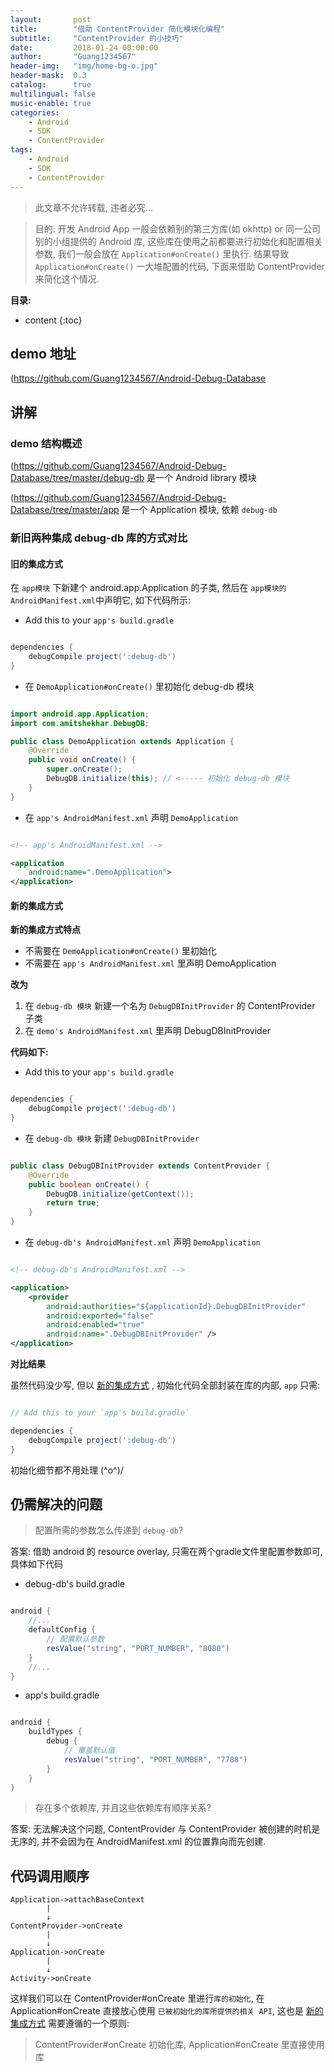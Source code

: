 ```yaml
---
layout:       post
title:        "借助 ContentProvider 简化模块化编程"
subtitle:     "ContentProvider 的小技巧"
date:         2018-01-24 00:00:00
author:       "Guang1234567"
header-img:   "img/home-bg-o.jpg"
header-mask:  0.3
catalog:      true
multilingual: false
music-enable: true
categories:
    - Android
    - SDK
    - ContentProvider
tags:
    - Android
    - SDK
    - ContentProvider
---
```



> 此文章不允许转载, 违者必究...

> 目的:
> 开发 Android App 一般会依赖别的第三方库(如 okhttp) or 同一公司别的小组提供的 Android 库,
> 这些库在使用之前都要进行初始化和配置相关参数, 我们一般会放在 `Application#onCreate()` 里执行.
> 结果导致 `Application#onCreate()` 一大堆配置的代码, 下面来借助 ContentProvider 来简化这个情况.

**目录:**

* content
{:toc}


## demo 地址
   (https://github.com/Guang1234567/Android-Debug-Database


## 讲解

### demo 结构概述

(https://github.com/Guang1234567/Android-Debug-Database/tree/master/debug-db  是一个 Android library 模块

(https://github.com/Guang1234567/Android-Debug-Database/tree/master/app 是一个 Application 模块, 依赖 `debug-db`

### 新旧两种集成 debug-db 库的方式对比

#### 旧的集成方式

在 `app模块` 下新建个 android.app.Application 的子类, 然后在 `app模块的AndroidManifest.xml`中声明它, 如下代码所示:

- Add this to your `app's build.gradle`

```gradle

dependencies {
    debugCompile project(':debug-db')
}

```


- 在 `DemoApplication#onCreate()` 里初始化 debug-db 模块

```java

import android.app.Application;
import com.amitshekhar.DebugDB;

public class DemoApplication extends Application {
    @Override
    public void onCreate() {
        super.onCreate();
        DebugDB.initialize(this); // <----- 初始化 debug-db 模块
    }
}

```


- 在 `app's AndroidManifest.xml` 声明 `DemoApplication`

```xml

<!-- app's AndroidManifest.xml -->

<application
    android:name=".DemoApplication">
</application>

```

#### 新的集成方式

**新的集成方式特点**
- 不需要在 `DemoApplication#onCreate()` 里初始化
- 不需要在 `app's AndroidManifest.xml` 里声明 DemoApplication

**改为**
1. 在 `debug-db 模块` 新建一个名为 `DebugDBInitProvider` 的 ContentProvider 子类
2. 在 `demo's AndroidManifest.xml` 里声明 DebugDBInitProvider

**代码如下:**

- Add this to your `app's build.gradle`

```gradle

dependencies {
    debugCompile project(':debug-db')
}

```


- 在 `debug-db 模块` 新建 `DebugDBInitProvider`

```java

public class DebugDBInitProvider extends ContentProvider {
    @Override
    public boolean onCreate() {
        DebugDB.initialize(getContext());
        return true;
    }
}

```


- 在 `debug-db's AndroidManifest.xml` 声明 `DemoApplication`

```xml

<!-- debug-db's AndroidManifest.xml -->

<application>
    <provider
        android:authorities="${applicationId}.DebugDBInitProvider"
        android:exported="false"
        android:enabled="true"
        android:name=".DebugDBInitProvider" />
</application>

```

**对比结果**

虽然代码没少写, 但以 [新的集成方式](#新的集成方式) , 初始化代码全部封装在库的内部, `app` 只需:

```gradle

// Add this to your `app's build.gradle`

dependencies {
    debugCompile project(':debug-db')
}

```

初始化细节都不用处理 \(^o^)/

## 仍需解决的问题

> 配置所需的参数怎么传递到 `debug-db`?

答案: 借助 android 的 resource overlay, 只需在两个gradle文件里配置参数即可, 具体如下代码

- debug-db's build.gradle

```gradle

android {
    //...
    defaultConfig {
        // 配置默认参数
        resValue("string", "PORT_NUMBER", "8080")
    }
    //...
}

```

- app's build.gradle

```gradle

android {
    buildTypes {
        debug {
            // 覆盖默认值
            resValue("string", "PORT_NUMBER", "7788")
        }
    }
}

```

> 存在多个依赖库, 并且这些依赖库有顺序关系?

答案: 无法解决这个问题, ContentProvider 与  ContentProvider 被创建的时机是无序的, 并不会因为在 AndroidManifest.xml 的位置靠向而先创建.

## 代码调用顺序

```
Application->attachBaseContext
        |
        ↓
ContentProvider->onCreate
        |
        ↓
Application->onCreate
        |
        ↓
Activity->onCreate
```

这样我们可以在  ContentProvider#onCreate 里进行`库的初始化`,
在 Application#onCreate 直接放心使用 `已被初始化的库所提供的相关 API`, 这也是 [新的集成方式](#新的集成方式) 需要遵循的一个原则:

> ContentProvider#onCreate 初始化库, Application#onCreate 里直接使用库
